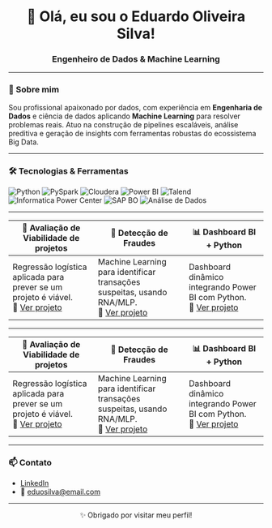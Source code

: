 <h1 align="center">👋 Olá, eu sou o Eduardo Oliveira Silva!</h1>
<h3 align="center">Engenheiro de Dados & Machine Learning</h3>

---

### 🚀 Sobre mim

Sou profissional apaixonado por dados, com experiência em **Engenharia de Dados** e ciência de dados aplicando **Machine Learning** para resolver problemas reais. Atuo na construção de pipelines escaláveis, análise preditiva e geração de insights com ferramentas robustas do ecossistema Big Data.

---

### 🛠️ Tecnologias & Ferramentas

![Python](https://img.shields.io/badge/Python-3776AB?style=flat&logo=python&logoColor=white)
![PySpark](https://img.shields.io/badge/PySpark-E25A1C?style=flat&logo=apachespark&logoColor=white)
![Cloudera](https://img.shields.io/badge/Cloudera-285ECE?style=flat&logo=cloudera&logoColor=white)
![Power BI](https://img.shields.io/badge/PowerBI-F2C811?style=flat&logo=powerbi&logoColor=black)
![Talend](https://img.shields.io/badge/Talend-0064A5?style=flat&logo=talend&logoColor=white)
![Informatica Power Center](https://img.shields.io/badge/Informatica-DD0031?style=flat&logo=data&logoColor=white)
![SAP BO](https://img.shields.io/badge/SAP%20BO-0FAAFF?style=flat&logo=sap&logoColor=white)
![Análise de Dados](https://img.shields.io/badge/An%C3%A1lise%20de%20Dados-000000?style=flat&logo=chartdotjs&logoColor=white)

---

| 🤖 Avaliação de Viabilidade de projetos | 🧠 Detecção de Fraudes | 📊 Dashboard BI + Python |
|----------------------------|------------------------|---------------------------|
| Regressão logística aplicada para prever se um projeto é viável. <br> 🔗 [Ver projeto](https://github.com/Eduosilva/IA_ML_VIABILIDADE_DE_PROJETOS) | Machine Learning para identificar transações suspeitas, usando RNA/MLP. <br> 🔗 [Ver projeto](https://github.com/eduosilva/fraude-transacional-ml) | Dashboard dinâmico integrando Power BI com Python. <br> 🔗 [Ver projeto](https://github.com/eduosilva/dashboard-bi-python) |
---
| 🤖 Avaliação de Viabilidade de projetos | 🧠 Detecção de Fraudes | 📊 Dashboard BI + Python |
|----------------------------|------------------------|---------------------------|
| Regressão logística aplicada para prever se um projeto é viável. <br> 🔗 [Ver projeto](https://github.com/Eduosilva/IA_ML_VIABILIDADE_DE_PROJETOS) | Machine Learning para identificar transações suspeitas, usando RNA/MLP. <br> 🔗 [Ver projeto](https://github.com/eduosilva/fraude-transacional-ml) | Dashboard dinâmico integrando Power BI com Python. <br> 🔗 [Ver projeto](https://github.com/eduosilva/dashboard-bi-python) |



---
### 📫 Contato

- [LinkedIn](https://www.linkedin.com/in/eduosilva)
- 📧 eduosilva@email.com

---

<p align="center">✨ Obrigado por visitar meu perfil!</p>
